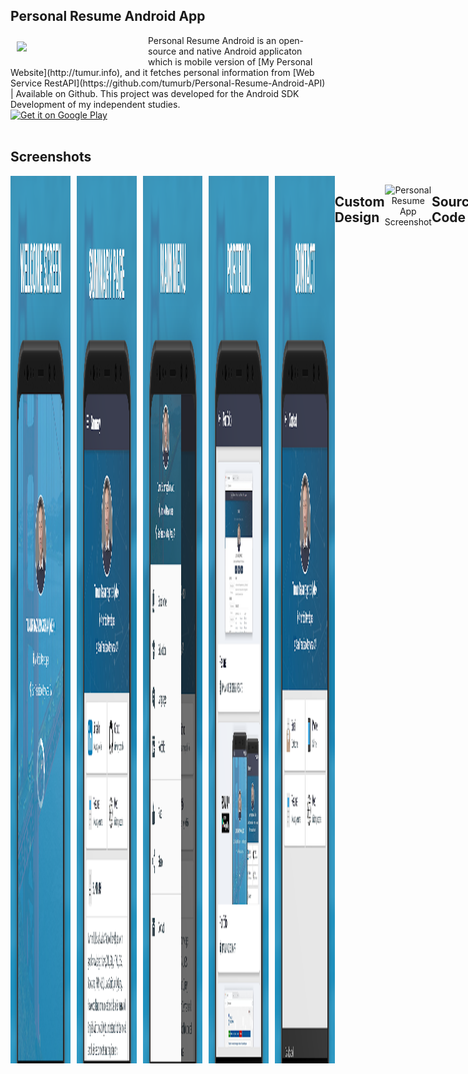 Personal Resume Android App
-----------------------
<img src="https://github.com/tumurb/Personal-Resume-Android/blob/master/screenshots/icon.png" align="left" width="200" hspace="10" vspace="10">
Personal Resume Android is an open-source and native Android applicaton which is mobile version of [My Personal Website](http://tumur.info), and it fetches personal information from [Web Service RestAPI](https://github.com/tumurb/Personal-Resume-Android-API) | Available on Github. This project was developed for the Android SDK Development of my independent studies.<br/>

<div style="display:flex;" >
<a href="https://play.google.com/store/apps/details?id=info.tumur.resume.app">
    <img alt="Get it on Google Play"
        height="80"
        src="https://play.google.com/intl/en_us/badges/images/generic/en_badge_web_generic.png" />
</a>
</div>
</br>

Screenshots
-----------------------
<div style="display:flex;" >
<img  src="screenshots/1.png" width="19%" >
<img style="margin-left:10px;" src="screenshots/2.png" width="19%" >
<img style="margin-left:10px;" src="screenshots/3.png" width="19%" >
<img style="margin-left:10px;" src="screenshots/4.png" width="19%" >
<img style="margin-left:10px;" src="screenshots/5.png" width="19%" >
  

## Custom Design

<p align="center">
  <img src="https://github.com/tumurb/Personal-Resume-Android/blob/master/screenshots/web.jpg" alt="Personal Resume App Screenshot"/>
</p>

## Source Code

<p align="center">
  <img src="https://github.com/tumurb/Personal-Resume-Android/blob/master/screenshots/code.jpg" alt="Personal Resume App Screenshot"/>
</p>

## Download APK
You can download the apk from: 

1. [Google Playstore](https://play.google.com/store/apps/details?id=info.tumur.resume.app)
2. [Github Release](https://github.com/tumurb/Personal-Resume-Android/blob/master/app/release/Resume%201.2.apk)


## Requirements
* JDK Version 1.7 & above
* [Android SDK.](http://developer.android.com/sdk/index.html)
* Android SDK Tools
* Android SDK Build tools 27
* Android Support Repository
* Android Support library

## Google Play Services Setup.
This project uses Firebases Analytics and Crashlytics. You will need to generate the configuration file (`google-services.json`) and copy it to your `/app` dir. See links below

1. [Setup Firebase setup](https://firebase.google.com/docs/android/setup)
2. [Setup Firebase Analytics](https://firebase.google.com/docs/analytics/android/start/)
3. [Setup Firebase Crashlytics](https://firebase.google.com/docs/crashlytics/get-started/)


## Project Setup

This project is built with Gradle, the [Android Gradle plugin](http://tools.android.com/tech-docs/new-build-system/user-guide) Clone this repository inside your working folder. Import the `settings.gradle` file in the root folder into e.g. Android Studio. (You can also have a look at the `build.gradle` files on how the projects depend on another.)

* Start Android Studio
* Select "Open Project" and select the generated root Project folder
* You may be prompted with "Unlinked gradle project" -> Select "Import gradle project" and select
the option to use the gradle wrapper
* You may also be prompted to change to the appropriate SDK folder for your local machine
* Once the project has compiled -> run the project!

## Contributing

#### Would you like to contribute code?

1. [Fork Personal-Resume-Android](https://github.com/tumurb/Personal-Resume-Android).
2. Create a new branch ([using GitHub](https://help.github.com/articles/creating-and-deleting-branches-within-your-repository/)) or the command `git checkout -b branch-name dev`).
3. [Start a pull request](https://github.com/tumurb/Personal-Resume-Android/compare). Reference [existing issues](https://github.com/tumurb/Personal-Resume-Android/issues) when possible.

#### No code!
* You can [discuss a bug](https://github.com/tumurb/Personal-Resume-Android/issues) or if it was not reported yet [submit a bug](https://github.com/tumurb/Personal-Resume-Android/issues/new).

## Libraries Used

1. [Retrofit](http://square.github.io/retrofit/)
2. [OkHttp](https://github.com/square/okhttp)
3. [Glide](https://github.com/bumptech/glide)
4. [Android SpinKit](https://github.com/ybq/Android-SpinKit)
5. [Material Ripple](https://github.com/balysv/material-ripple)
6. [CircularImageView](https://github.com/lopspower/CircularImageView)

License
-------

    Copyright 2018 Tumur.B (Alex)

    Licensed under the Apache License, Version 2.0 (the "License");
    you may not use this file except in compliance with the License.
    You may obtain a copy of the License at

       http://www.apache.org/licenses/LICENSE-2.0

    Unless required by applicable law or agreed to in writing, software
    distributed under the License is distributed on an "AS IS" BASIS,
    WITHOUT WARRANTIES OR CONDITIONS OF ANY KIND, either express or implied.
    See the License for the specific language governing permissions and
    limitations under the License.


